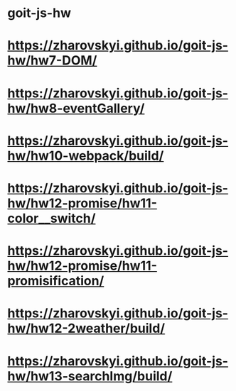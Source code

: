 # goit-js-hw


# https://zharovskyi.github.io/goit-js-hw/hw7-DOM/
# https://zharovskyi.github.io/goit-js-hw/hw8-eventGallery/
# https://zharovskyi.github.io/goit-js-hw/hw10-webpack/build/
# https://zharovskyi.github.io/goit-js-hw/hw12-promise/hw11-color__switch/
# https://zharovskyi.github.io/goit-js-hw/hw12-promise/hw11-promisification/
# https://zharovskyi.github.io/goit-js-hw/hw12-2weather/build/
# https://zharovskyi.github.io/goit-js-hw/hw13-searchImg/build/
